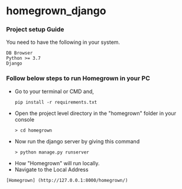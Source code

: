 # homegrown_django

### Project setup Guide
You need to have the following in your system.
```
DB Browser
Python >= 3.7
Django
```

### Follow below steps to run Homegrown in your PC
* Go to your terminal or CMD and,
  ```
  pip install -r requirements.txt
  ```
* Open the project level directory in the "homegrown" folder in your console
  ```
  > cd homegrown
  ```
* Now run the django server by giving this command
  ```
  > python manage.py runserver
  ```
* How "Homegrown" will run locally.
 * Navigate to the Local Address
  ```
  [Homegrown] (http://127.0.0.1:8000/homegrown/)
  ```
